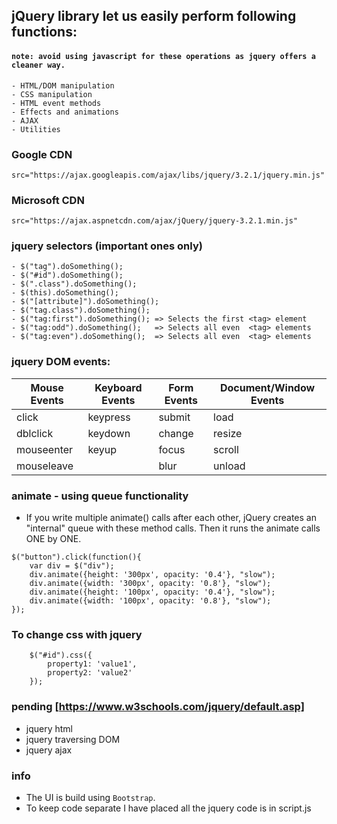 ## jQuery library let us easily perform following functions:

#### `note: avoid using javascript for these operations as jquery offers a cleaner way.`

```
- HTML/DOM manipulation
- CSS manipulation
- HTML event methods
- Effects and animations
- AJAX
- Utilities
```

### Google CDN
`src="https://ajax.googleapis.com/ajax/libs/jquery/3.2.1/jquery.min.js"`

### Microsoft CDN
`src="https://ajax.aspnetcdn.com/ajax/jQuery/jquery-3.2.1.min.js"`

### jquery selectors (important ones only)
```
- $("tag").doSomething();
- $("#id").doSomething();
- $(".class").doSomething();
- $(this).doSomething();
- $("[attribute]").doSomething();
- $("tag.class").doSomething();
- $("tag:first").doSomething(); => Selects the first <tag> element
- $("tag:odd").doSomething();   => Selects all even  <tag> elements
- $("tag:even").doSomething();  => Selects all even  <tag> elements
```

### jquery DOM events:
| Mouse Events  | Keyboard Events | Form Events  | Document/Window Events |
| ------------- | -------------   | ------------ | ---------------------- |
| click         | keypress        | submit       | load                   |
| dblclick      | keydown         | change       | resize                 |
| mouseenter    | keyup           | focus        | scroll                 |
| mouseleave    |                 | blur         | unload                 |

### animate - using queue functionality
- If you write multiple animate() calls after each other, jQuery creates an "internal" queue with these method calls. Then it runs the animate calls ONE by ONE.
```
$("button").click(function(){
    var div = $("div");
    div.animate({height: '300px', opacity: '0.4'}, "slow");
    div.animate({width: '300px', opacity: '0.8'}, "slow");
    div.animate({height: '100px', opacity: '0.4'}, "slow");
    div.animate({width: '100px', opacity: '0.8'}, "slow");
});
```

### To change css with jquery
```
    $("#id").css({
        property1: 'value1',
        property2: 'value2'
    });
```

### pending [https://www.w3schools.com/jquery/default.asp]
* jquery html
* jquery traversing DOM
* jquery ajax

### info
* The UI is build using `Bootstrap`.
* To keep code separate I have placed all the jquery code is in script.js
